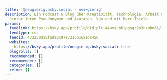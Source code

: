 ```yaml
---
title: '@neugierig.bsky.social - neu•gierig'
description: Ein Podcast & Blog über Kreativität, Technologie, Arbeit und Menschen
  hinter ihren Pseudonymen und Avataren. Von und mit Marc Thiele.
params:
  feedlink: https://bsky.app/profile/did:plc:44uxsubklpgsgr2o3nxuhm6i/rss
  feedtype: rss
  feedid: 473250d18fad96c97e7215b16b1da456
  websites:
    https://bsky.app/profile/neugierig.bsky.social: true
  blogrolls: []
  recommended: []
  recommender: []
  categories: []
  relme: {}
---
```

